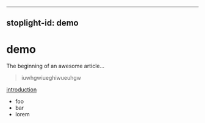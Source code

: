 ***

## stoplight-id: demo

# demo

The beginning of an awesome article...

<!-- theme: danger -->

> iuwhgwiueghiwueuhgw

[introduction](introduction.md)

*   foo
*   bar
*   lorem
